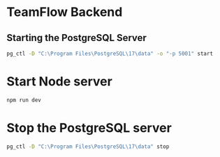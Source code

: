 # TeamFlow Backend

## Starting the PostgreSQL Server
```bash
pg_ctl -D "C:\Program Files\PostgreSQL\17\data" -o "-p 5001" start
```
# Start Node server
```bash
npm run dev
```

# Stop the PostgreSQL server
```bash
pg_ctl -D "C:\Program Files\PostgreSQL\17\data" stop
```